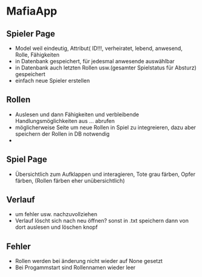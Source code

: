 # MafiaApp

## Spieler Page
- Model weil eindeutig, Attribut( ID!!!, verheiratet, lebend, anwesend, Rolle, Fähigkeiten
- in Datenbank gespeichert, für jedesmal anwesende auswählbar
- in Datenbank auch letzten Rollen usw.(gesamter Spielstatus für Absturz) gespeichert
- einfach neue Spieler erstellen

## Rollen
- Auslesen und dann Fähigkeiten und verbleibende Handlungsmöglichkeiten aus ... abrufen
- möglicherweise Seite um neue Rollen in Spiel zu integreieren, dazu aber speichern der Rollen in DB notwendig
- 
## Spiel Page
- Übersichtlich zum Aufklappen und interagieren, Tote grau färben, Opfer färben, (Rollen färben eher unübersichtlich)

## Verlauf
- um fehler usw. nachzuvollziehen
- Verlauf löscht sich nach neu öffnen? sonst in .txt speichern dann von dort auslesen und löschen knopf


## Fehler
- Rollen werden bei änderung nicht wieder auf None gesetzt
- Bei Progammstart sind Rollennamen wieder leer
